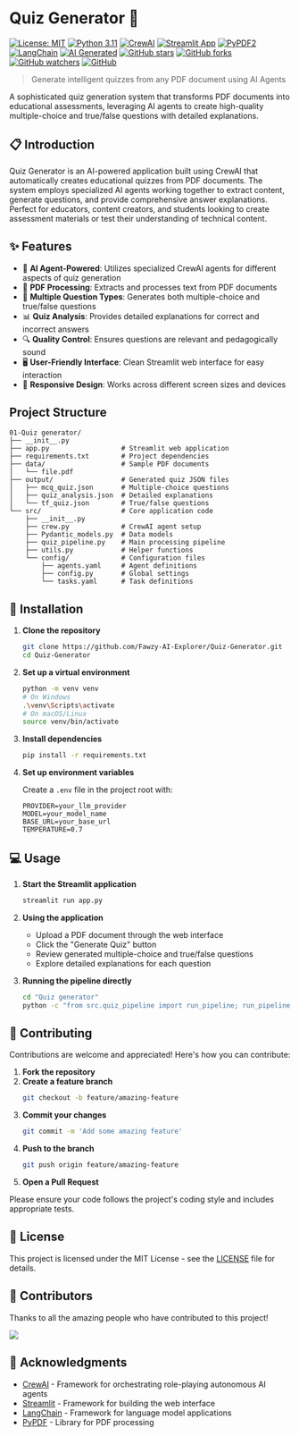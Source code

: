 # Quiz Generator 📝
[![License: MIT](https://img.shields.io/badge/License-MIT-yellow.svg)](https://opensource.org/licenses/MIT) [![Python 3.11](https://img.shields.io/badge/python-3.11-blue.svg)](https://www.python.org/downloads/) [![CrewAI](https://img.shields.io/badge/CrewAI-Powered-green.svg)](https://github.com/joaomdmoura/crewAI) [![Streamlit App](https://static.streamlit.io/badges/streamlit_badge_black_white.svg)](https://streamlit.io/gallery) [![PyPDF2](https://img.shields.io/badge/PyPDF2-Enabled-blue)](https://pypdf2.readthedocs.io/) [![LangChain](https://img.shields.io/badge/LangChain-Integrated-orange)](https://langchain.com/) [![AI Generated](https://img.shields.io/badge/AI-Generated_Content-purple.svg)](https://github.com/Fawzy-AI-Explorer/Quiz-Generator) [![GitHub stars](https://img.shields.io/github/stars/Fawzy-AI-Explorer/Quiz-Generator?style=social)](https://github.com/Fawzy-AI-Explorer/Quiz-Generator/stargazers) [![GitHub forks](https://img.shields.io/github/forks/Fawzy-AI-Explorer/Quiz-Generator?style=social)](https://github.com/Fawzy-AI-Explorer/Quiz-Generator/network/members) [![GitHub watchers](https://img.shields.io/github/watchers/Fawzy-AI-Explorer/Quiz-Generator?style=social)](https://github.com/Fawzy-AI-Explorer/Quiz-Generator/watchers) [![GitHub](https://img.shields.io/badge/GitHub-View_Project-blue?logo=GitHub)](https://github.com/Fawzy-AI-Explorer/Quiz-Generator)

> Generate intelligent quizzes from any PDF document using AI Agents

A sophisticated quiz generation system that transforms PDF documents into educational assessments, leveraging AI agents to create high-quality multiple-choice and true/false questions with detailed explanations.

## 📋 Introduction

Quiz Generator is an AI-powered application built using CrewAI that automatically creates educational quizzes from PDF documents. The system employs specialized AI agents working together to extract content, generate questions, and provide comprehensive answer explanations. Perfect for educators, content creators, and students looking to create assessment materials or test their understanding of technical content.

## ✨ Features

- 🤖 **AI Agent-Powered**: Utilizes specialized CrewAI agents for different aspects of quiz generation
- 📄 **PDF Processing**: Extracts and processes text from PDF documents 
- 🧠 **Multiple Question Types**: Generates both multiple-choice and true/false questions
- 📊 **Quiz Analysis**: Provides detailed explanations for correct and incorrect answers
- 🔍 **Quality Control**: Ensures questions are relevant and pedagogically sound
- 🖥️ **User-Friendly Interface**: Clean Streamlit web interface for easy interaction
- 📱 **Responsive Design**: Works across different screen sizes and devices

## Project Structure

```
01-Quiz generator/
├── __init__.py
├── app.py                  # Streamlit web application
├── requirements.txt        # Project dependencies
├── data/                   # Sample PDF documents
│   └── file.pdf
├── output/                 # Generated quiz JSON files
│   ├── mcq_quiz.json       # Multiple-choice questions
│   ├── quiz_analysis.json  # Detailed explanations
│   └── tf_quiz.json        # True/false questions
└── src/                    # Core application code
    ├── __init__.py
    ├── crew.py             # CrewAI agent setup
    ├── Pydantic_models.py  # Data models
    ├── quiz_pipeline.py    # Main processing pipeline
    ├── utils.py            # Helper functions
    └── config/             # Configuration files
        ├── agents.yaml     # Agent definitions
        ├── config.py       # Global settings
        └── tasks.yaml      # Task definitions
```

## 🚀 Installation

1. **Clone the repository**
   ```bash
   git clone https://github.com/Fawzy-AI-Explorer/Quiz-Generator.git
   cd Quiz-Generator
   ```

2. **Set up a virtual environment**
   ```bash
   python -m venv venv
   # On Windows
   .\venv\Scripts\activate
   # On macOS/Linux
   source venv/bin/activate
   ```

3. **Install dependencies**
   ```bash
   pip install -r requirements.txt
   ```

4. **Set up environment variables**
   
   Create a `.env` file in the project root with:
   ```
   PROVIDER=your_llm_provider
   MODEL=your_model_name
   BASE_URL=your_base_url
   TEMPERATURE=0.7
   ```

## 💻 Usage

1. **Start the Streamlit application**
   ```bash
   streamlit run app.py
   ```

2. **Using the application**
   - Upload a PDF document through the web interface
   - Click the "Generate Quiz" button
   - Review generated multiple-choice and true/false questions
   - Explore detailed explanations for each question

3. **Running the pipeline directly**
   ```bash
   cd "Quiz generator"
   python -c "from src.quiz_pipeline import run_pipeline; run_pipeline('path/to/your/file.pdf')"
   ```

## 🤝 Contributing

Contributions are welcome and appreciated! Here's how you can contribute:

1. **Fork the repository**
2. **Create a feature branch**
   ```bash
   git checkout -b feature/amazing-feature
   ```
3. **Commit your changes**
   ```bash
   git commit -m 'Add some amazing feature'
   ```
4. **Push to the branch**
   ```bash
   git push origin feature/amazing-feature
   ```
5. **Open a Pull Request**

Please ensure your code follows the project's coding style and includes appropriate tests.

## 📄 License

This project is licensed under the MIT License - see the [LICENSE](LICENSE) file for details.

## 👥 Contributors

Thanks to all the amazing people who have contributed to this project!

<a href="https://github.com/Fawzy-AI-Explorer/Quiz-Generator/graphs/contributors">
  <img src="https://contrib.rocks/image?repo=Fawzy-AI-Explorer/Quiz-Generator" />
</a>


## 🙏 Acknowledgments

- [CrewAI](https://github.com/joaomdmoura/crewAI) - Framework for orchestrating role-playing autonomous AI agents
- [Streamlit](https://streamlit.io/) - Framework for building the web interface
- [LangChain](https://langchain.com/) - Framework for language model applications
- [PyPDF](https://pypdf.readthedocs.io/) - Library for PDF processing
